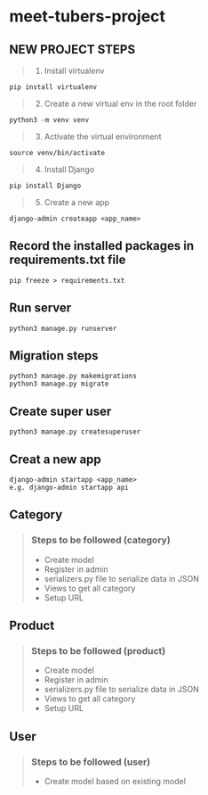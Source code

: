 # meet-tubers-project

## **NEW PROJECT STEPS**
>
> 1. Install virtualenv

    pip install virtualenv

> 2. Create a new virtual env in the root folder

    python3 -m venv venv

> 3. Activate the virtual environment

    source venv/bin/activate

> 4. Install Django

    pip install Django
>
> 5. Create a new app

    django-admin createapp <app_name>

## **Record the installed packages in requirements.txt file**
>

    pip freeze > requirements.txt

## **Run server**

    python3 manage.py runserver

## **Migration steps**
>
    python3 manage.py makemigrations
    python3 manage.py migrate

## **Create super user**
>
    python3 manage.py createsuperuser

## **Creat a new app**
>
    django-admin startapp <app_name>
    e.g. django-admin startapp api

## **Category**

> ### Steps to be followed (category)
>
> - Create model
> - Register in admin
> - serializers.py file to serialize data in JSON
> - Views to get all category
> - Setup URL

## **Product**

> ### Steps to be followed (product)
>
> - Create model
> - Register in admin
> - serializers.py file to serialize data in JSON
> - Views to get all category
> - Setup URL


## **User**

> ### Steps to be followed (user)
>
> - Create model based on existing model
